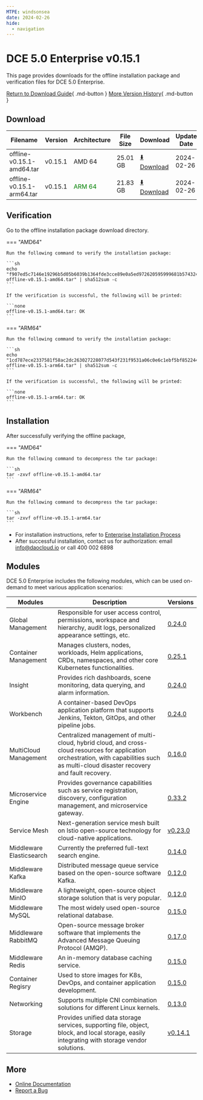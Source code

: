 ```yaml
---
MTPE: windsonsea
date: 2024-02-26
hide:
  - navigation
---
```


# DCE 5.0 Enterprise v0.15.1

This page provides downloads for the offline installation package and verification files for DCE 5.0 Enterprise.

[Return to Download Guide](../index.md#_2){ .md-button } [More Version History](./dce5-installer-history.md){ .md-button }

## Download

| Filename | Version | Architecture | File Size | Download | Update Date |
| --------- | ------- | ------------ | --------- | -------- | ----------- |
| offline-v0.15.1-amd64.tar | v0.15.1 | AMD 64 | 25.01 GB | [:arrow_down: Download](https://qiniu-download-public.daocloud.io/DaoCloud_Enterprise/dce5/offline-v0.15.1-amd64.tar) | 2024-02-26 |
| offline-v0.15.1-arm64.tar | v0.15.1 | <font color="green">ARM 64</font> | 21.83 GB | [:arrow_down: Download](https://qiniu-download-public.daocloud.io/DaoCloud_Enterprise/dce5/offline-v0.15.1-arm64.tar) | 2024-02-26 |

## Verification

Go to the offline installation package download directory.

=== "AMD64"

    Run the following command to verify the installation package:

    ```sh
    echo "f907ed5c7146e19296b5d05b6039b1364fde3cce89e0a5ed972620595999681b574324a8cd27e1b70a9e5d536439621342e7c4ff4e5fd02e0f8b6495200657b6  offline-v0.15.1-amd64.tar" | sha512sum -c
    ```

    If the verification is successful, the following will be printed:

    ```none
    offline-v0.15.1-amd64.tar: OK
    ```

=== "ARM64"

    Run the following command to verify the installation package:

    ```sh
    echo "1cd787ece2337581f58ac2dc263027228077d543f231f9531a06c0e6c1ebf5bf852244bcb0674a3a0bcaa9e8d59eeec5f1999bc1f2c87d1768b3b130e9167ca1  offline-v0.15.1-arm64.tar" | sha512sum -c
    ```

    If the verification is successful, the following will be printed:

    ```none
    offline-v0.15.1-arm64.tar: OK
    ```

## Installation

After successfully verifying the offline package,

=== "AMD64"

    Run the following command to decompress the tar package:

    ```sh
    tar -zxvf offline-v0.15.1-amd64.tar
    ```

=== "ARM64"

    Run the following command to decompress the tar package:

    ```sh
    tar -zxvf offline-v0.15.1-arm64.tar
    ```

- For installation instructions, refer to [Enterprise Installation Process](../../install/commercial/start-install.md)
- After successful installation, contact us for authorization: email info@daocloud.io or call 400 002 6898

## Modules

DCE 5.0 Enterprise includes the following modules, which can be used on-demand to meet various application scenarios:

| Modules | Description | Versions |
| ------- | ----------- | -------- |
| Global Management | Responsible for user access control, permissions, workspace and hierarchy, audit logs, personalized appearance settings, etc. | [0.24.0](../../ghippo/intro/release-notes.md#v0240) |
| Container Management | Manages clusters, nodes, workloads, Helm applications, CRDs, namespaces, and other core Kubernetes functionalities. | [0.25.1](../../kpanda/intro/release-notes.md#v0251) |
| Insight | Provides rich dashboards, scene monitoring, data querying, and alarm information. | [0.24.0](../../insight/intro/releasenote.md#v0240) |
| Workbench | A container-based DevOps application platform that supports Jenkins, Tekton, GitOps, and other pipeline jobs. | [0.24.0](../../amamba/intro/release-notes.md#v0240) |
| MultiCloud Management | Centralized management of multi-cloud, hybrid cloud, and cross-cloud resources for application orchestration, with capabilities such as multi-cloud disaster recovery and fault recovery. | [0.16.0](../../kairship/intro/release-notes.md#v0160) |
| Microservice Engine | Provides governance capabilities such as service registration, discovery, configuration management, and microservice gateway. | [0.33.2](../../skoala/intro/release-notes.md#v0332) |
| Service Mesh | Next-generation service mesh built on Istio open-source technology for cloud-native applications. | [v0.23.0](../../mspider/intro/release-notes.md#v0230) |
| Middleware Elasticsearch | Currently the preferred full-text search engine. | [0.14.0](../../middleware/elasticsearch/release-notes.md#v0140) |
| Middleware Kafka | Distributed message queue service based on the open-source software Kafka. | [0.12.0](../../middleware/kafka/release-notes.md#v0120) |
| Middleware MinIO | A lightweight, open-source object storage solution that is very popular. | [0.12.0](../../middleware/minio/release-notes.md#v0120) |
| Middleware MySQL | The most widely used open-source relational database. | [0.15.0](../../middleware/mysql/release-notes.md#v0150) |
| Middleware RabbitMQ | Open-source message broker software that implements the Advanced Message Queuing Protocol (AMQP). | [0.17.0](../../middleware/rabbitmq/release-notes.md#v0170) |
| Middleware Redis | An in-memory database caching service. | [0.15.0](../../middleware/redis/release-notes.md#v0150) |
| Container Regisry | Used to store images for K8s, DevOps, and container application development. | [0.15.0](../../kangaroo/intro/release-notes.md#v0150) |
| Networking | Supports multiple CNI combination solutions for different Linux kernels. | [0.13.0](../../dce/dce-rn/20240130.md) |
| Storage | Provides unified data storage services, supporting file, object, block, and local storage, easily integrating with storage vendor solutions. | [v0.14.1](../../dce/dce-rn/20231231.md) |

## More

- [Online Documentation](../../dce/index.md)
- [Report a Bug](https://github.com/DaoCloud/DaoCloud-docs/issues)
